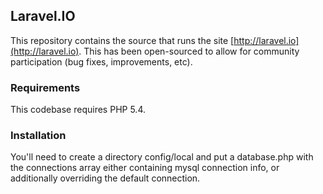 ## Laravel.IO

This repository contains the source that runs the site [http://laravel.io](http://laravel.io). This has been open-sourced to allow for community participation (bug fixes, improvements, etc).

### Requirements

This codebase requires PHP 5.4.

### Installation

You'll need to create a directory config/local and put a database.php with the connections array either containing mysql connection info, or additionally overriding the default connection.